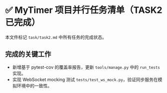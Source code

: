 # ✅ MyTimer 项目并行任务清单（TASK2 已完成）

本文件标记 `task/task2.md` 中所有任务的完成状态。

## 完成的关键工作

- 新增基于 pytest-cov 的覆盖率报告，更新 `tools/manage.py` 中的 `run_tests` 实现。
- 实现 WebSocket mocking 测试 `tests/test_ws_mock.py`，验证同步服务在模拟环境中的一致性。

